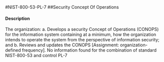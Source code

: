#NIST-800-53-PL-7
##Security Concept Of Operations
#### Description
The organization:
  a.  Develops a security Concept of Operations (CONOPS) for the information system containing at a minimum, how the organization intends to operate the system from the perspective of information security; and
  b.  Reviews and updates the CONOPS [Assignment: organization-defined frequency].
No information found for the combination of standard NIST-800-53 and control PL-7
